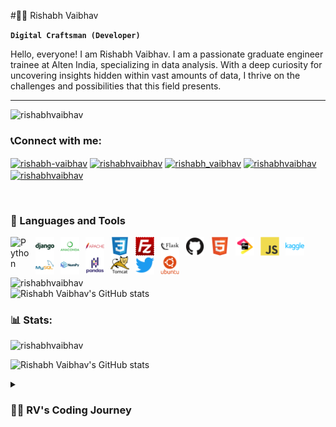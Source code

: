 

#🏄‍♂️ Rishabh Vaibhav

**`Digital Craftsman (Developer)`**

Hello, everyone! I am Rishabh Vaibhav. I am a passionate graduate engineer trainee at Alten India, specializing in data analysis. With a deep curiosity for uncovering insights hidden within vast amounts of data, I thrive on the challenges and possibilities that this field presents.


---
<p align="left"> <img src="https://komarev.com/ghpvc/?username=rishabhvaibhav&label=Profile%20views&color=blueviolet&style=for-the-badge" alt="rishabhvaibhav" /> </p>


<h3 align="left">📞Connect with me:</h3>
<p align="left">
<a href="https://linkedin.com/in/rishabh-vaibhav" target="blank"><img align="center" src="https://raw.githubusercontent.com/rahuldkjain/github-profile-readme-generator/master/src/images/icons/Social/linked-in-alt.svg" alt="rishabh-vaibhav" height="30" width="40" /></a>
<a href="https://kaggle.com/rishabhvaibhav" target="blank"><img align="center" src="https://raw.githubusercontent.com/rahuldkjain/github-profile-readme-generator/master/src/images/icons/Social/kaggle.svg" alt="rishabhvaibhav" height="30" width="40" /></a>
<a href="https://instagram.com/rishabh_vaibhav" target="blank"><img align="center" src="https://raw.githubusercontent.com/rahuldkjain/github-profile-readme-generator/master/src/images/icons/Social/instagram.svg" alt="rishabh_vaibhav" height="30" width="40" /></a>
<a href="https://www.codechef.com/users/rishabhvaibhav" target="blank"><img align="center" src="https://cdn.jsdelivr.net/npm/simple-icons@3.1.0/icons/codechef.svg" alt="rishabhvaibhav" height="30" width="40" /></a>
<a href="https://www.hackerrank.com/rishabhvaibhav" target="blank"><img align="center" src="https://raw.githubusercontent.com/rahuldkjain/github-profile-readme-generator/master/src/images/icons/Social/hackerrank.svg" alt="rishabhvaibhav" height="30" width="40" /></a>
</p>

<br>
<h3 align="left">🧰 Languages and Tools</h3>


<img align="left" alt="Python" width="30px" style="padding-right:10px;" src="https://cdn.jsdelivr.net/gh/devicons/devicon/icons/python/python-plain.svg" />
<img align="left" alt="Django" width="30px" style="padding-right:10px;" src="https://raw.githubusercontent.com/devicons/devicon/1119b9f84c0290e0f0b38982099a2bd027a48bf1/icons/django/django-plain-wordmark.svg"/>
<img align="left" alt="Anaconda" width="30px" style="padding-right:10px;" src="https://raw.githubusercontent.com/devicons/devicon/1119b9f84c0290e0f0b38982099a2bd027a48bf1/icons/anaconda/anaconda-original-wordmark.svg" />
<img align="left" alt="Apache" width="30px" style="padding-right:10px;" src="https://raw.githubusercontent.com/devicons/devicon/1119b9f84c0290e0f0b38982099a2bd027a48bf1/icons/apache/apache-original-wordmark.svg" />
<img align="left" alt="Angular" width="30px" style="padding-right:10px;" src="https://raw.githubusercontent.com/devicons/devicon/1119b9f84c0290e0f0b38982099a2bd027a48bf1/icons/css3/css3-original.svg" />
<img align="left" alt="Git" width="30px" style="padding-right:10px;" src="https://raw.githubusercontent.com/devicons/devicon/1119b9f84c0290e0f0b38982099a2bd027a48bf1/icons/filezilla/filezilla-plain.svg" />
<img align="left" alt="Linux" width="30px" style="padding-right:10px;" src="https://raw.githubusercontent.com/devicons/devicon/1119b9f84c0290e0f0b38982099a2bd027a48bf1/icons/flask/flask-original-wordmark.svg" />
<img align="left" alt="HTML" width="30px" style="padding-right:10px;" src="https://raw.githubusercontent.com/devicons/devicon/1119b9f84c0290e0f0b38982099a2bd027a48bf1/icons/github/github-original.svg" />
<img align="left" alt="CSS" width="30px" style="padding-right:10px;" src="https://raw.githubusercontent.com/devicons/devicon/1119b9f84c0290e0f0b38982099a2bd027a48bf1/icons/html5/html5-original.svg" />
<img align="left" alt="JavaScript" width="30px" style="padding-right:10px;" src="https://raw.githubusercontent.com/devicons/devicon/1119b9f84c0290e0f0b38982099a2bd027a48bf1/icons/jetbrains/jetbrains-original.svg" />
<img align="left" alt="React" width="30px" style="padding-right:10px;" src="https://raw.githubusercontent.com/devicons/devicon/1119b9f84c0290e0f0b38982099a2bd027a48bf1/icons/javascript/javascript-original.svg" />
<img align="left" alt="NodeJS" width="30px" style="padding-right:10px;" src="https://raw.githubusercontent.com/devicons/devicon/1119b9f84c0290e0f0b38982099a2bd027a48bf1/icons/kaggle/kaggle-original-wordmark.svg" />
<img align="left" alt="C++" width="30px" style="padding-right:10px;" src="https://raw.githubusercontent.com/devicons/devicon/1119b9f84c0290e0f0b38982099a2bd027a48bf1/icons/mysql/mysql-original-wordmark.svg" />
<img align="left" alt="GitHub" width="30px" style="padding-right:10px;" src="https://raw.githubusercontent.com/devicons/devicon/1119b9f84c0290e0f0b38982099a2bd027a48bf1/icons/numpy/numpy-original-wordmark.svg" />
<img align="left" alt="Gradle" width="30px" style="padding-right:10px;" src="https://raw.githubusercontent.com/devicons/devicon/1119b9f84c0290e0f0b38982099a2bd027a48bf1/icons/pandas/pandas-original-wordmark.svg" />
<img align="left" alt="Bash" width="30px" style="padding-right:10px;" src="https://raw.githubusercontent.com/devicons/devicon/1119b9f84c0290e0f0b38982099a2bd027a48bf1/icons/tomcat/tomcat-original-wordmark.svg" />
<img align="left" alt="Bash" width="30px" style="padding-right:10px;" src="https://raw.githubusercontent.com/devicons/devicon/1119b9f84c0290e0f0b38982099a2bd027a48bf1/icons/twitter/twitter-original.svg" />
<img align="left" alt="Bash" width="30px" style="padding-right:10px;" src="https://raw.githubusercontent.com/devicons/devicon/1119b9f84c0290e0f0b38982099a2bd027a48bf1/icons/ubuntu/ubuntu-plain-wordmark.svg" /><br><br><br>

<img alt="rishabhvaibhav"    src="https://github-readme-stats.vercel.app/api?username=rishabhvaibhav&show_icons=true&theme=gruvbox" /><br>
![Rishabh Vaibhav's GitHub stats](https://github-readme-stats.vercel.app/api?username=rishabhvaibhav&show_icons=true&theme=radical)

<h3>📊 Stats:</h3>

<p><img  src="https://github-readme-streak-stats.herokuapp.com/?user=rishabhvaibhav&=true&theme=radical" alt="rishabhvaibhav" /></p>


![Rishabh Vaibhav's GitHub stats](https://github-readme-stats.vercel.app/api?username=rishabhvaibhav&show_icons=true&locale=en&theme=radical")




<details>
 <summary><h3>👨‍💻 RV's Coding Journey</h3></summary>
   
   
   From the very beginning of my journey, I was captivated by the power of coding to unlock the potential of data. I embarked on this path by immersing myself in programming languages such as Python and R, equipping myself with the skills necessary for effective data manipulation and analysis. As I delved deeper, I discovered the art of transforming raw data into meaningful visualizations and utilizing statistical techniques to draw valuable conclusions.

   Throughout my career, I have honed my expertise in various aspects of data analysis, including statistical analysis, machine learning, and predictive modeling. I have worked with diverse datasets, collaborated with cross-functional teams, and leveraged cutting-edge tools and libraries to deliver data-driven insights that fuel informed decision-making.

   In addition to my technical skills, I pride myself on being a lifelong learner. I stay up to date with emerging technologies, attend industry conferences, and actively engage with online communities to continually expand my knowledge and keep pace with the ever-evolving field of data analysis.

   As a data analyst, I am driven by a genuine passion for unraveling complex patterns, finding hidden correlations, and translating data into actionable recommendations. I am excited to contribute my skills, creativity, and analytical mindset to make a meaningful impact in leveraging data for business growth and innovation.

   I am truly excited about the endless possibilities that lie ahead in the realm of data analysis. I believe that by combining my technical expertise, relentless curiosity, and dedication to excellence, I can help organizations unlock the true potential of their data.
   
   

[website]: https://altenrv.com

